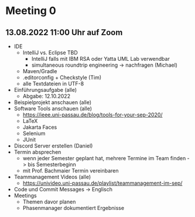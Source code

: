# Meeting 0
## 13.08.2022 11:00 Uhr auf Zoom

- IDE
    - IntelliJ vs. Eclipse TBD
        - IntelliJ falls mit IBM RSA oder Yatta UML Lab verwendbar
        - simultaneous roundtrip engineering -> nachfragen (Michael)
    - Maven/Gradle
    - .editorconfig + Checkstyle (Tim)
    - alle Textdateien in UTF-8
- Einführungsaufgabe (alle)
    - Abgabe: 12.10.2022
- Beispielprojekt anschauen (alle)
- Software Tools anschauen (alle)
    - https://ieee.uni-passau.de/blog/tools-for-your-sep-2020/
    - LaTeX
    - Jakarta Faces
    - Selenium
    - JUnit
- Discord Server erstellen (Daniel)
- Termin absprechen
    - wenn jeder Semester geplant hat, mehrere Termine im Team finden
        -> bis Semesterbeginn
    - mit Prof. Bachmaier Termin vereinbaren
- Teammanagement Videos (alle)
    - https://univideo.uni-passau.de/playlist/teammanagement-im-sep/
- Code und Commit Messages -> Englisch
- Meetings
    - Themen davor planen
    - Phasenmanager dokumentiert Ergebnisse
